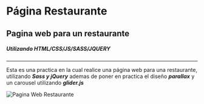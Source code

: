 # Página Restaurante
## Pagina web para un restaurante
##### Utilizando HTML/CSS/JS/SASS/JQUERY
___
Esta es una practica en la cual realice una página web
para una restaurante, utilizando ***Sass y jQuery*** ademas
de poner en practica el diseño ***parallax*** y un carousel
utilizando ***glider.js***

![Pagina Web Restaurante](https://user-images.githubusercontent.com/37966712/85909442-33046880-b7d7-11ea-941d-4cbc603ea4db.png)

